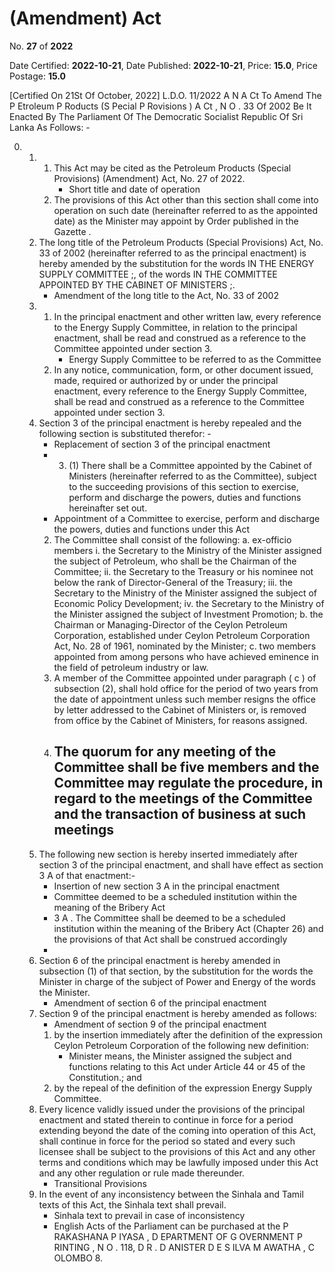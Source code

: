 # (Amendment)  Act

No. **27** of **2022**

Date Certified: **2022-10-21**, Date Published: **2022-10-21**, Price: **15.0**, Price Postage: **15.0**

[Certified On 21St Of October, 2022]
L.D.O. 11/2022
A N  A Ct   To   Amend   The  P Etroleum  P Roducts  (S Pecial  P Rovisions ) A Ct , N O . 33  Of  2002
Be It Enacted By The Parliament Of The Democratic Socialist Republic Of Sri Lanka As Follows: -

0. 
    1. 
        1. This Act may be cited as the Petroleum Products (Special Provisions)  (Amendment) Act, No. 27 of 2022.
            - Short title and date of operation
        2. The provisions of this Act other than this section shall come into operation on such date (hereinafter referred to as the appointed date) as the Minister may appoint by Order published in the  Gazette .
    2. The long title of the Petroleum Products (Special Provisions) Act, No. 33 of 2002 (hereinafter referred to as the principal enactment) is hereby amended by the substitution for the words  IN THE ENERGY SUPPLY COMMITTEE ;, of the words  IN THE COMMITTEE APPOINTED BY THE CABINET OF MINISTERS ;.
        - Amendment of the long title to the Act, No. 33 of 2002
    3. 
        1. In the principal enactment and other written law, every reference to the Energy Supply Committee, in relation to the principal enactment, shall be read and construed as a reference to the Committee appointed under section 3.
            - Energy Supply Committee to be referred to as the Committee
        2. In any notice, communication, form, or other document issued, made, required or authorized by or under the principal enactment, every reference to the Energy Supply Committee, shall be read and construed as a reference to the Committee appointed under section 3.
    4. Section 3 of the principal enactment is hereby repealed and the following section is substituted therefor: -
        - Replacement of section 3 of the principal enactment
        - 3. (1) There shall be a Committee appointed by the Cabinet of Ministers (hereinafter referred to as the Committee), subject to the succeeding provisions of this section to exercise, perform and discharge the powers, duties and functions hereinafter set out.
        - Appointment of a Committee to exercise, perform and discharge the powers, duties and functions under this Act
        2. The Committee shall consist of the following:
            a. ex-officio members
                i. the Secretary to the Ministry of the Minister assigned the subject of Petroleum, who shall be the Chairman of the Committee;
                ii. the Secretary to the Treasury or his nominee not below the rank of Director-General of the Treasury;
                iii. the Secretary to the Ministry of the Minister assigned the subject of Economic Policy Development;
                iv. the Secretary to the Ministry of the Minister assigned the subject of Investment Promotion;
            b. the Chairman or Managing-Director of  the  Ceylon  Petroleum Corporation, established under Ceylon Petroleum Corporation Act, No. 28 of 1961, nominated by the Minister;
            c. two members appointed from among persons who have achieved eminence in the field of petroleum industry or law.
        3. A member of the Committee appointed under paragraph ( c ) of subsection (2), shall hold office for the period of two years from the date of appointment unless such member resigns the office by letter addressed to the Cabinet of Ministers or, is removed from office by the Cabinet of Ministers, for reasons assigned.
        4. The quorum for any meeting of the Committee shall be five members and the Committee may regulate the procedure, in regard to the meetings of the Committee and the transaction of business at such meetings
            - 
    5. The following new section is hereby inserted immediately after section 3 of the principal enactment, and shall have effect as section 3 A  of that enactment:-
        - Insertion of new section 3 A  in the principal enactment
        - Committee deemed to be a scheduled institution within the meaning of the Bribery Act
        - 3 A . The Committee shall be deemed to be a scheduled institution within the meaning of the Bribery Act (Chapter 26) and the provisions of that Act shall be construed accordingly
        - 
    6. Section 6 of the principal enactment is hereby amended in subsection (1) of that section, by the substitution for the words the Minister in charge of the subject of Power and Energy of the words the Minister.
        - Amendment of section 6 of the principal enactment
    7. Section 9 of the principal enactment is hereby amended as follows:
        - Amendment of section 9 of the principal enactment
        1. by the insertion immediately after the definition of the expression Ceylon Petroleum Corporation of the following new definition:
            - Minister means, the Minister assigned the subject and functions relating to this Act under Article 44 or 45 of the Constitution.; and
        2. by the repeal of the definition of the expression Energy Supply Committee.
    8. Every licence validly issued under the provisions of the principal enactment and stated therein to continue in force for a period extending beyond the date of the coming into operation of this Act, shall continue in force for the period so stated and every such licensee shall be subject to the provisions of this Act and any other terms and conditions which may be lawfully imposed under this Act and any other regulation or rule made thereunder.
        - Transitional Provisions
    9. In the event of any inconsistency between the Sinhala and Tamil texts of this Act, the Sinhala text shall prevail.
        - Sinhala text to prevail in case of inconsistency
        - English Acts of the Parliament can be purchased at the P RAKASHANA  P IYASA , D EPARTMENT   OF G OVERNMENT  P RINTING , N O . 118, D R . D ANISTER  D E  S ILVA  M AWATHA , C OLOMBO  8.